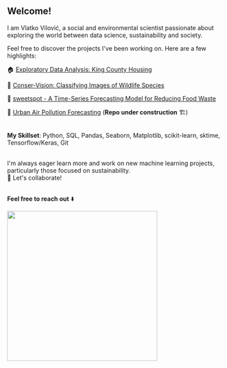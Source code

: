 ## Welcome! 

I am Vlatko Vilović, a social and environmental scientist passionate about exploring the world between data science, sustainability and society.

Feel free to discover the projects I've been working on. Here are a few highlights:

:house: [Exploratory Data Analysis: King County Housing](https://github.com/vlatko-v/ds-king_county_housing-EDA)

:paw_prints: [Conser-Vision: Classifying Images of Wildlife Species](https://github.com/vlatko-v/drivendata-Conser-vision-Image-Classification)

:doughnut: [sweetspot - A Time-Series Forecasting Model for Reducing Food Waste](https://github.com/vlatko-v/sweet-spot-donut-sales-forecasting)

 🫧 [Urban Air Pollution Forecasting](https://github.com/vlatko-v/ds-airpollution-project) (**Repo under construction** 🏗️)<br/><br/>

**My Skillset**: Python, SQL, Pandas, Seaborn, Matplotlib, scikit-learn, sktime, Tensorflow/Keras, Git<br/><br/>

I'm always eager learn more and work on new machine learning projects, particularly those focused on sustainability.<br/>
🌱 Let's collaborate! <br/><br/>

**Feel free to reach out** :arrow_down:

<a href="https://www.linkedin.com/in/vlatko-vilovic/">
    <img src="https://github.com/vlatko-v/vlatko-v.github.io/blob/main/Images/linkedin_vv.png" width="350">
</a>



<!--
**vlatko-v/vlatko-v** is a ✨ _special_ ✨ repository because its `README.md` (this file) appears on your GitHub profile.

Here are some ideas to get you started:



- 🔭 I’m currently working on ...
- 🌱 I’m currently learning ...
- 👯 I’m looking to collaborate on ...
- 🤔 I’m looking for help with ...
- 💬 Ask me about ...
- 📫 How to reach me: ...
- 😄 Pronouns: ...
- ⚡ Fun fact: ...
-->
